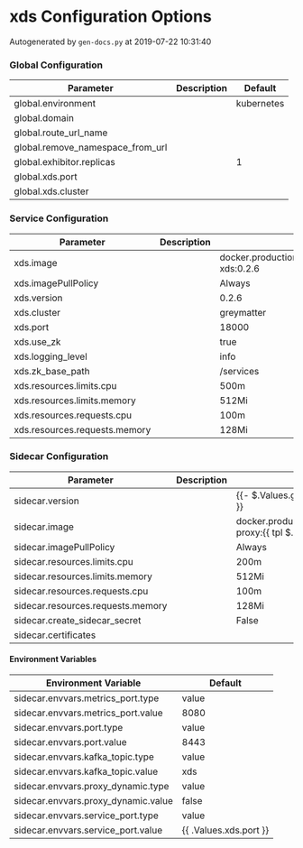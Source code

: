 # xds Configuration Options

Autogenerated by `gen-docs.py` at 2019-07-22 10:31:40

### Global Configuration

|           Parameter            |Description| Default  |
|--------------------------------|-----------|----------|
|global.environment              |           |kubernetes|
|global.domain                   |           |          |
|global.route_url_name           |           |          |
|global.remove_namespace_from_url|           |          |
|global.exhibitor.replicas       |           |         1|
|global.xds.port                 |           |          |
|global.xds.cluster              |           |          |

### Service Configuration

|          Parameter          |Description|                         Default                          |
|-----------------------------|-----------|----------------------------------------------------------|
|xds.image                    |           |docker.production.deciphernow.com/deciphernow/gm-xds:0.2.6|
|xds.imagePullPolicy          |           |Always                                                    |
|xds.version                  |           |0.2.6                                                     |
|xds.cluster                  |           |greymatter                                                |
|xds.port                     |           |                                                     18000|
|xds.use_zk                   |           |true                                                      |
|xds.logging_level            |           |info                                                      |
|xds.zk_base_path             |           |/services                                                 |
|xds.resources.limits.cpu     |           |500m                                                      |
|xds.resources.limits.memory  |           |512Mi                                                     |
|xds.resources.requests.cpu   |           |100m                                                      |
|xds.resources.requests.memory|           |128Mi                                                     |

### Sidecar Configuration

|            Parameter            |Description|                                          Default                                          |
|---------------------------------|-----------|-------------------------------------------------------------------------------------------|
|sidecar.version                  |           |{{- $.Values.global.xds.sidecar.version \| default "0.8.0" }}                               |
|sidecar.image                    |           |docker.production.deciphernow.com/deciphernow/gm-proxy:{{ tpl $.Values.sidecar.version $ }}|
|sidecar.imagePullPolicy          |           |Always                                                                                     |
|sidecar.resources.limits.cpu     |           |200m                                                                                       |
|sidecar.resources.limits.memory  |           |512Mi                                                                                      |
|sidecar.resources.requests.cpu   |           |100m                                                                                       |
|sidecar.resources.requests.memory|           |128Mi                                                                                      |
|sidecar.create_sidecar_secret    |           |False                                                                                      |
|sidecar.certificates             |           |                                                                                           |

#### Environment Variables

|       Environment Variable        |       Default        |
|-----------------------------------|----------------------|
|sidecar.envvars.metrics_port.type  |value                 |
|sidecar.envvars.metrics_port.value |8080                  |
|sidecar.envvars.port.type          |value                 |
|sidecar.envvars.port.value         |8443                  |
|sidecar.envvars.kafka_topic.type   |value                 |
|sidecar.envvars.kafka_topic.value  |xds                   |
|sidecar.envvars.proxy_dynamic.type |value                 |
|sidecar.envvars.proxy_dynamic.value|false                 |
|sidecar.envvars.service_port.type  |value                 |
|sidecar.envvars.service_port.value |{{ .Values.xds.port }}|

